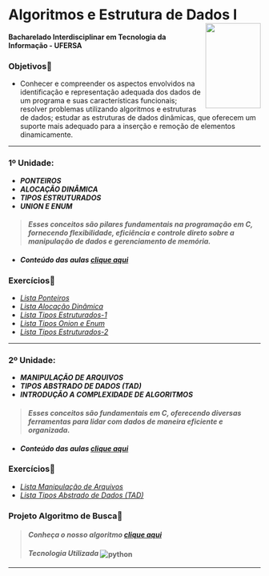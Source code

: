 # Algoritmos e Estrutura de Dados I <img align="right" width="110" height="170" src="https://assecom.ufersa.edu.br/wp-content/uploads/sites/24/2014/09/PNG-bras%C3%A3o-Ufersa.png">
**Bacharelado Interdisciplinar em Tecnologia da Informação - UFERSA**
### Objetivos📌
* Conhecer e compreender os aspectos envolvidos na identificação e representação adequada dos dados de um programa e suas
características funcionais; resolver problemas utilizando algoritmos e estruturas de dados; estudar as estruturas de dados dinâmicas, que oferecem um suporte mais adequado para a inserção e remoção de elementos dinamicamente.

---
### 1º Unidade:
>
 - ***PONTEIROS***  
 - ***ALOCAÇÃO DINÂMICA***
 - ***TIPOS ESTRUTURADOS***
 - ***UNION E ENUM***
> #### *Esses conceitos são pilares fundamentais na programação em C, fornecendo flexibilidade, eficiência e controle direto sobre a manipulação de dados e gerenciamento de memória.*
- ####  *Conteúdo das aulas [clique aqui][6]*    
### Exercícios📌
>
- *[Lista Ponteiros][1]*    
- *[Lista Alocação Dinâmica][2]*   
- *[Lista Tipos Estruturados-1][3]*
- *[Lista Tipos Onion e Enum][4]*
- *[Lista Tipos Estruturados-2][5]*
---
### 2º Unidade:
>
 - ***MANIPULAÇÃO DE ARQUIVOS***  
 - ***TIPOS ABSTRADO DE DADOS (TAD)***
 - ***INTRODUÇÃO A COMPLEXIDADE DE ALGORITMOS***  
> #### *Esses conceitos são fundamentais em C, oferecendo diversas ferramentas para lidar com dados de maneira eficiente e organizada.*
- ####  *Conteúdo das aulas [clique aqui][7]*
### Exercícios📌
>
- *[Lista Manipulação de Arquivos][8]*
- *[Lista Tipos Abstrado de Dados (TAD)][9]*
### Projeto Algoritmo de Busca📌
>
> ####  *Conheça o nosso algoritmo [clique aqui][10]*
> #### ***Tecnologia Utilizada*** <img align="center" alt="python" src="https://img.shields.io/badge/Python-14354C?style=for-the-badge&logo=python&logoColor=white"/>  
---

[1]: https://github.com/ViniciusOliver13/Algoritmos-e-Estruturas-de-Dados-I/tree/0da9cbb8ba1bbfbc8d42495ffc307bb2b5ccf968/1%C2%BA%20Unidade/1%C2%BA%20Unidade-Exerc%C3%ADcios/1%C2%BA-%20Lista "Lista Ponteiros"
[2]: https://github.com/ViniciusOliver13/Algoritmos-e-Estruturas-de-Dados-I/tree/0da9cbb8ba1bbfbc8d42495ffc307bb2b5ccf968/1%C2%BA%20Unidade/1%C2%BA%20Unidade-Exerc%C3%ADcios/2%C2%BA-%20Lista-Vetores_Dinamicos "Lista Alocação Dinâmica"
[3]: https://github.com/ViniciusOliver13/Algoritmos-e-Estruturas-de-Dados-I/tree/0da9cbb8ba1bbfbc8d42495ffc307bb2b5ccf968/1%C2%BA%20Unidade/1%C2%BA%20Unidade-Exerc%C3%ADcios/3%C2%BA-Lista-Structs_Dinamicos "Lista Tipos Estruturados"
[4]: https://github.com/ViniciusOliver13/Algoritmos-e-Estruturas-de-Dados-I/tree/0da9cbb8ba1bbfbc8d42495ffc307bb2b5ccf968/1%C2%BA%20Unidade/1%C2%BA%20Unidade-Exerc%C3%ADcios/4%C2%BA-%20Lista-Union-E-Enum "Lista Union e Enum"
[5]: https://github.com/ViniciusOliver13/Algoritmos-e-Estruturas-de-Dados-I/tree/0da9cbb8ba1bbfbc8d42495ffc307bb2b5ccf968/1%C2%BA%20Unidade/1%C2%BA%20Unidade-Exerc%C3%ADcios/5%C2%BA-%20Lista-Tipos-Estruturados "LIsta Tipos Estruturados"
[6]: https://github.com/ViniciusOliver13/Algoritmos-e-Estruturas-de-Dados-I/tree/0da9cbb8ba1bbfbc8d42495ffc307bb2b5ccf968/1%C2%BA%20Unidade/Aulas "Aulas"
[7]: https://github.com/ViniciusOliver13/Algoritmos-e-Estruturas-de-Dados-I/tree/e85cd4b7d3cafd3d6e2a21bb760833ed4acb9edf/2%C2%BA%20Unidade/Aulas "Aulas"
[8]: https://github.com/ViniciusOliver13/Algoritmos-e-Estruturas-de-Dados-I/tree/e85cd4b7d3cafd3d6e2a21bb760833ed4acb9edf/2%C2%BA%20Unidade/Aulas/1%C2%BA%20Manipula%C3%A7%C3%A3o%20de%20Arquivos/Pr%C3%A1tica "Lista Manipulação de Arquivos"
[9]: https://github.com/ViniciusOliver13/Algoritmos-e-Estruturas-de-Dados-I/tree/e85cd4b7d3cafd3d6e2a21bb760833ed4acb9edf/2%C2%BA%20Unidade/Exercicio/1%C2%BA%20Lista "Lista TAD"
[10]: https://github.com/classroom-ufersa/buscaPorInterpolacaoClientes "Projeto 2º Unidade"
